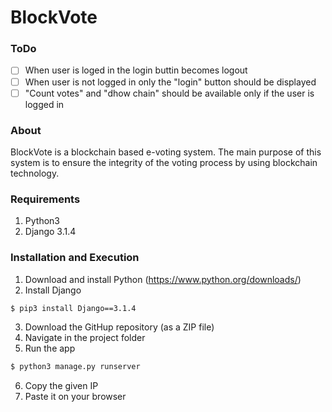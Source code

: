 # BlockVote

### ToDo

- [ ] When user is loged in the login buttin becomes logout
- [ ] When user is not logged in only the "login" button should be displayed
- [ ] "Count votes" and "dhow chain" should be available only if the user is logged in

### About

BlockVote is a blockchain based e-voting system. The main purpose of this system is to ensure the integrity of the voting process by using blockchain technology.

### Requirements 

1. Python3
2. Django 3.1.4

### Installation and Execution

1. Download and install Python (https://www.python.org/downloads/)
2. Install Django

```sh
$ pip3 install Django==3.1.4
```
3. Download the GitHup repository (as a ZIP file)
4. Navigate in the project folder
5. Run the app

```sh
$ python3 manage.py runserver
```

6. Copy the given IP
7. Paste it on your browser
